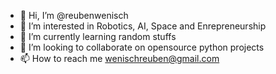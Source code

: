 - 👋 Hi, I’m @reubenwenisch
- 👀 I’m interested in Robotics, AI, Space and Enrepreneurship
- 🌱 I’m currently learning random stuffs
- 💞️ I’m looking to collaborate on opensource python projects
- 📫 How to reach me wenischreuben@gmail.com

<!---
reubenwenisch/reubenwenisch is a ✨ special ✨ repository because its `README.md` (this file) appears on your GitHub profile.
You can click the Preview link to take a look at your changes.
--->
